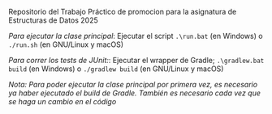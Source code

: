 Repositorio del Trabajo Práctico de promocion para la asignatura de Estructuras de Datos 2025

*Para ejecutar la clase principal*: Ejecutar el script `.\run.bat` (en Windows) o `./run.sh` (en GNU/Linux y
macOS)

*Para correr los tests de JUnit:*: Ejecutar el wrapper de Gradle; `.\gradlew.bat build` (en Windows) o `./gradlew build` (en GNU/Linux y macOS)

*Nota: Para poder ejecutar la clase principal por primera vez, es necesario ya haber ejecutado el
build de Gradle. También es necesario cada vez que se haga un cambio en el código*
